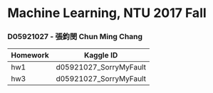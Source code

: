 # Machine Learning, NTU 2017 Fall

### D05921027 - 張鈞閔 Chun Ming Chang


| Homework |        Kaggle ID       |
| ---------| ---------------------- |
| hw1      | d05921027_SorryMyFault |
| hw3      | d05921027_SorryMyFault |
